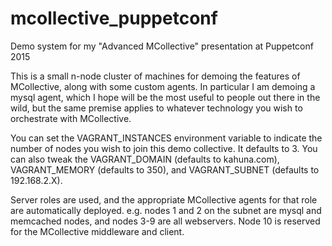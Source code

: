 # mcollective_puppetconf

Demo system for my "Advanced MCollective" presentation at Puppetconf 2015

This is a small n-node cluster of machines for demoing the features of MCollective, along with some custom agents.  In particular I am demoing a mysql agent, which I hope will be the most useful to people out there in the wild, but the same premise applies to whatever technology you wish to orchestrate with MCollective.

You can set the VAGRANT_INSTANCES environment variable to indicate the number of nodes you wish to join this demo collective.  It defaults to 3.  You can also tweak the VAGRANT_DOMAIN (defaults to kahuna.com), VAGRANT_MEMORY (defaults to 350), and VAGRANT_SUBNET (defaults to 192.168.2.X).

Server roles are used, and the appropriate MCollective agents for that role are automatically deployed. e.g. nodes 1 and 2 on the subnet are mysql and memcached nodes, and nodes 3-9 are all webservers.  Node 10 is reserved for the MCollective middleware and client.

